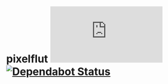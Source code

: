 # pixelflut [![Build Status](https://action-badges.now.sh/ffflorian/pixelflut.js)](https://github.com/ffflorian/pixelflut.js/actions/) [![Dependabot Status](https://api.dependabot.com/badges/status?host=github&repo=ffflorian/pixelflut.js)](https://dependabot.com)
